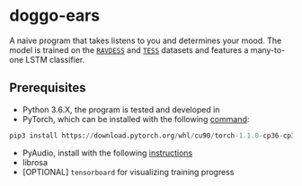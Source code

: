 # doggo-ears

A naive program that takes listens to you and determines your mood. The model is trained on the [`RAVDESS`](https://smartlaboratory.org/ravdess/) and [`TESS`](https://tspace.library.utoronto.ca/handle/1807/24487) datasets and features a many-to-one LSTM classifier.

## Prerequisites

- Python 3.6.X, the program is tested and developed in
- PyTorch, which can be installed with the following [command](https://stackoverflow.com/questions/56859803/modulenotfounderror-no-module-named-tools-nnwrap/56877423#56877423):
```py
pip3 install https://download.pytorch.org/whl/cu90/torch-1.1.0-cp36-cp36m-win_amd64.whl
```
- PyAudio, install with the following [instructions](https://stackoverflow.com/a/55630212/12275558)
- librosa
- [OPTIONAL] `tensorboard` for visualizing training progress